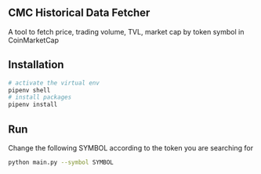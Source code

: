 ## CMC Historical Data Fetcher
A tool to fetch price, trading volume, TVL, market cap by token symbol in CoinMarketCap

## Installation
```sh
# activate the virtual env
pipenv shell
# install packages
pipenv install
```

## Run
Change the following SYMBOL according to the token you are searching for 
```sh
python main.py --symbol SYMBOL
```
